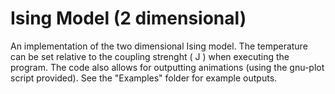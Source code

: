 # Ising Model (2 dimensional)
An implementation of the two dimensional Ising model. The temperature can be set relative to the coupling strenght ( J ) when executing the program. The code also allows for outputting animations (using the gnu-plot script provided). See the "Examples" folder for example outputs.
